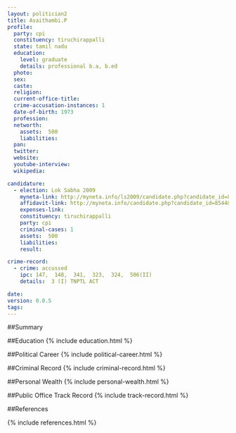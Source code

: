 ```yaml
---
layout: politician2
title: Asaithambi.P
profile: 
  party: cpi
  constituency: tiruchirappalli
  state: tamil nadu
  education: 
    level: graduate
    details: professional b.a, b.ed
  photo: 
  sex: 
  caste: 
  religion: 
  current-office-title: 
  crime-accusation-instances: 1
  date-of-birth: 1973
  profession: 
  networth: 
    assets:  500
    liabilities: 
  pan: 
  twitter: 
  website: 
  youtube-interview: 
  wikipedia: 

candidature: 
  - election: Lok Sabha 2009
    myneta-link: http://myneta.info/ls2009/candidate.php?candidate_id=8544
    affidavit-link: http://myneta.info/candidate.php?candidate_id=8544&scan=original
    expenses-link: 
    constituency: tiruchirappalli 
    party: cpi
    criminal-cases: 1
    assets:  500
    liabilities: 
    result:  

crime-record: 
  - crime: accussed
    ipc: 147,  148,  341,  323,  324,  506(II)
    details:  3 (I) TNPTL ACT  

date: 
version: 0.0.5
tags: 
---
```

##Summary


##Education
{% include education.html %}


##Political Career
{% include political-career.html %}


##Criminal Record
{% include criminal-record.html %}


##Personal Wealth
{% include personal-wealth.html %}


##Public Office Track Record
{% include track-record.html %}


##References


{% include references.html %}